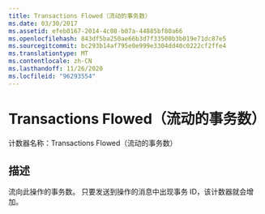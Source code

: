 ```yaml
---
title: Transactions Flowed（流动的事务数）
ms.date: 03/30/2017
ms.assetid: efeb0167-2014-4c08-b07a-44885bf80a66
ms.openlocfilehash: 843df5ba250ae66b3d7f33500b3b019e71dc87e5
ms.sourcegitcommit: bc293b14af795e0e999e3304dd40c0222cf2ffe4
ms.translationtype: MT
ms.contentlocale: zh-CN
ms.lasthandoff: 11/26/2020
ms.locfileid: "96293554"
---
```

# <a name="transactions-flowed"></a>Transactions Flowed（流动的事务数）

计数器名称：Transactions Flowed（流动的事务数）  
  
## <a name="description"></a>描述  

 流向此操作的事务数。 只要发送到操作的消息中出现事务 ID，该计数器就会增加。
